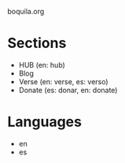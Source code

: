 boquila.org

# Sections

- HUB (en: hub)
- Blog 
- Verse (en: verse, es: verso)
- Donate (es: donar, en: donate)

# Languages

- en
- es